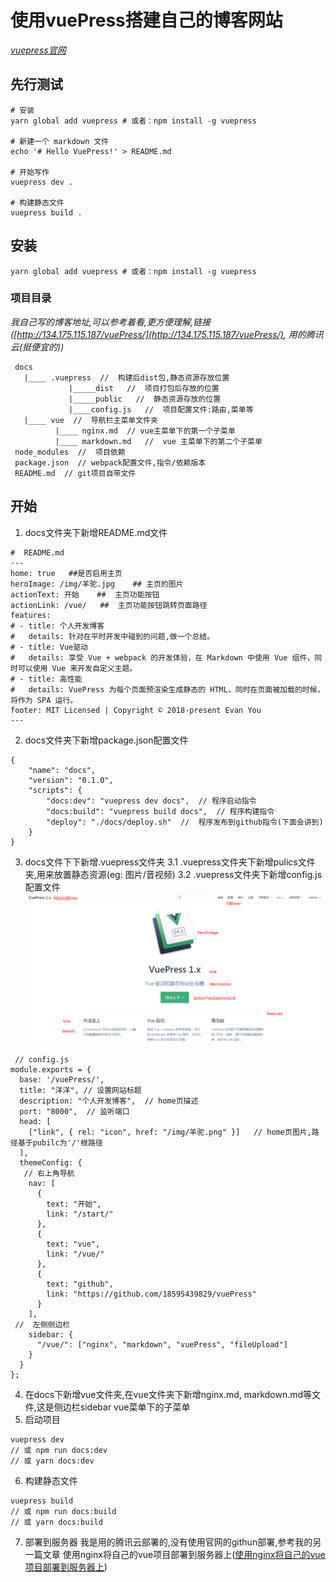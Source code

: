 # 使用vuePress搭建自己的博客网站
*[vuepress官网](https://v1.vuepress.vuejs.org/zh/)*
## 先行测试
```
# 安装
yarn global add vuepress # 或者：npm install -g vuepress

# 新建一个 markdown 文件
echo '# Hello VuePress!' > README.md

# 开始写作
vuepress dev .

# 构建静态文件
vuepress build .
```
##  安装
```
yarn global add vuepress # 或者：npm install -g vuepress
```
### 项目目录   
*我自己写的博客地址,可以参考着看,更方便理解,链接([http://134.175.115.187/vuePress/](http://134.175.115.187/vuePress/), 用的腾讯云(挺便宜的))*
```
 docs
   |____ .vuepress  //  构建后dist包,静态资源存放位置
             |_____dist   //  项目打包后存放的位置
             |_____public   //  静态资源存放的位置
             |____config.js   //  项目配置文件:路由,菜单等
   |____ vue  //  导航栏主菜单文件夹
          |____ nginx.md  // vue主菜单下的第一个子菜单
          |____ markdown.md   //  vue 主菜单下的第二个子菜单
 node_modules  //  项目依赖
 package.json  // webpack配置文件,指令/依赖版本
 README.md  // git项目自带文件
```
## 开始
1.  docs文件夹下新增README.md文件
```
#  README.md
---
home: true   ##是否启用主页
heroImage: /img/羊驼.jpg    ## 主页的图片
actionText: 开始    ##  主页功能按钮
actionLink: /vue/   ##  主页功能按钮跳转页面路径
features:
# - title: 个人开发博客
#   details: 针对在平时开发中碰到的问题,做一个总结。
# - title: Vue驱动
#   details: 享受 Vue + webpack 的开发体验，在 Markdown 中使用 Vue 组件，同时可以使用 Vue 来开发自定义主题。
# - title: 高性能
#   details: VuePress 为每个页面预渲染生成静态的 HTML，同时在页面被加载的时候，将作为 SPA 运行。
footer: MIT Licensed | Copyright © 2018-present Evan You
---
```
2. docs文件夹下新增package.json配置文件
```
{
    "name": "docs",
    "version": "0.1.0",
    "scripts": {
        "docs:dev": "vuepress dev docs",  // 程序启动指令
        "docs:build": "vuepress build docs",  // 程序构建指令
        "deploy": "./docs/deploy.sh"  //  程序发布到github指令(下面会讲到)
    }
}
```
3.  docs文件下下新增.vuepress文件夹
 3.1 .vuepress文件夹下新增pulics文件夹,用来放置静态资源(eg: 图片/音视频)
 3.2 .vuepress文件夹下新增config.js配置文件![vuepress配置.png](/img/vuepress配置.png)

```
 // config.js
module.exports = {
  base: '/vuePress/',
  title: "洋洋", // 设置网站标题
  description: "个人开发博客",  // home页描述
  port: "8000",  // 监听端口
  head: [
    ["link", { rel: "icon", href: "/img/羊驼.png" }]   // home页图片,路径基于pubilc为'/'根路径
  ],
  themeConfig: {
   // 右上角导航
    nav: [
      {
        text: "开始",
        link: "/start/"
      },
      {
        text: "vue",
        link: "/vue/"
      },
      {
        text: "github",
        link: "https://github.com/18595439829/vuePress"
      }
    ],
 //  左侧侧边栏
    sidebar: {
      "/vue/": ["nginx", "markdown", "vuePress", "fileUpload"]
    }
  }
};
```
4. 在docs下新增vue文件夹,在vue文件夹下新增nginx.md,  markdown.md等文件,这是侧边栏sidebar  vue菜单下的子菜单
5.  启动项目
```
vuepress dev 
// 或 npm run docs:dev
// 或 yarn docs:dev
```
6.  构建静态文件
```
vuepress build
// 或 npm run docs:build
// 或 yarn docs:build
```
7. 部署到服务器
我是用的腾讯云部署的,没有使用官网的githun部署,参考我的另一篇文章
使用nginx将自己的vue项目部署到服务器上([使用nginx将自己的vue项目部署到服务器上](/nginx/nginx/))